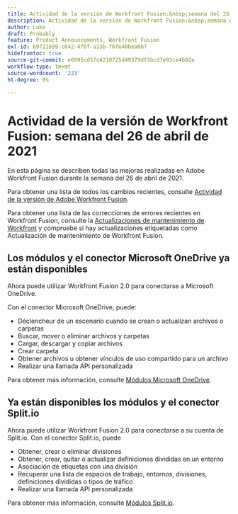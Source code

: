 ```yaml
---
title: Actividad de la versión de Workfront Fusion:&nbsp;semana del 26 de abril de 2021
description: Actividad de la versión de Workfront Fusion:&nbsp;semana del 26 de abril de 2021
author: Luke
draft: Probably
feature: Product Announcements, Workfront Fusion
exl-id: 69721699-c642-4f6f-a13b-f6fe48bea0b7
hidefromtoc: true
source-git-commit: e6995cd57c4210725d49379df5bcd7e93ce4b02a
workflow-type: tm+mt
source-wordcount: '223'
ht-degree: 0%

---
```


# Actividad de la versión de Workfront Fusion: semana del 26 de abril de 2021

En esta página se describen todas las mejoras realizadas en Adobe Workfront Fusion durante la semana del 26 de abril de 2021.

Para obtener una lista de todos los cambios recientes, consulte [Actividad de la versión de Adobe Workfront Fusion](../../../product-announcements/product-releases/fusion-release-activity/fusion-release-activity.md).

Para obtener una lista de las correcciones de errores recientes en Workfront Fusion, consulte la [Actualizaciones de mantenimiento de Workfront](https://experienceleague.adobe.com/docs/workfront-known-issues/releases/current-updates.html) y compruebe si hay actualizaciones etiquetadas como Actualización de mantenimiento de Workfront Fusion.

## Los módulos y el conector Microsoft OneDrive ya están disponibles

Ahora puede utilizar Workfront Fusion 2.0 para conectarse a Microsoft OneDrive.

Con el conector Microsoft OneDrive, puede:

* Déclencheur de un escenario cuando se crean o actualizan archivos o carpetas
* Buscar, mover o eliminar archivos y carpetas
* Cargar, descargar y copiar archivos
* Crear carpeta
* Obtener archivos u obtener vínculos de uso compartido para un archivo
* Realizar una llamada API personalizada

Para obtener más información, consulte [Módulos Microsoft OneDrive](../../../workfront-fusion/apps-and-their-modules/microsoft-onedrive-modules.md).

## Ya están disponibles los módulos y el conector Split.io

Ahora puede utilizar Workfront Fusion 2.0 para conectarse a su cuenta de Split.io. Con el conector Split.io, puede

* Obtener, crear o eliminar divisiones
* Obtener, crear, quitar o actualizar definiciones divididas en un entorno
* Asociación de etiquetas con una división
* Recuperar una lista de espacios de trabajo, entornos, divisiones, definiciones divididas o tipos de tráfico
* Realizar una llamada API personalizada

Para obtener más información, consulte [Módulos Split.io](../../../workfront-fusion/apps-and-their-modules/split-io-modules.md).
